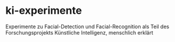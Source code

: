 # ki-experimente
Experimente zu Facial-Detection und Facial-Recognition als Teil des Forschungsprojekts Künstliche Intelligenz, menschlich erklärt
